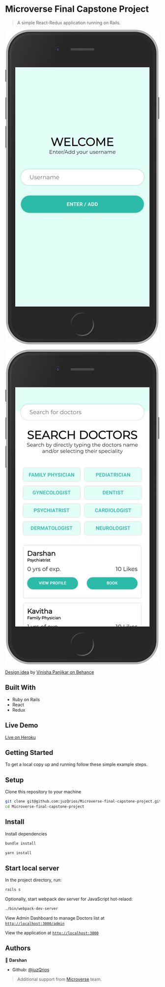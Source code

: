 # Microverse Final Capstone Project

> A simple React-Redux application running on Rails.

![Welcome Screen Screenshot](./screenshot_welcome.png)

![Search Screen Screenshot](./screenshot_search.png)

[Design idea](https://www.behance.net/gallery/77208667/MediCo-Medical-mobile-app-UIUX-design?tracking_source=search%7Cmobile%20app) by [Vinisha Panjikar on Behance](https://www.behance.net/vinishapanjikar)

## Built With

- Ruby on Rails
- React
- Redux

## Live Demo

[Live on Heroku](https://microverse-capstone-final.herokuapp.com/)

## Getting Started

To get a local copy up and running follow these simple example steps.

## Setup

Clone this repository to your machine

```bash
git clone git@github.com:juzQrios/Microverse-final-capstone-project.git
cd Microverse-final-capstone-project
```

## Install

Install dependencies

```bash
bundle install
```

```bash
yarn install
```

## Start local server

In the project directory, run:

```bash
rails s
```

Optionally, start webpack dev server for JavaScript hot-relaod:

```bash
./bin/webpack-dev-server
```

View Admin Dashboard to manage Doctors list at [`http://localhost:3000/admin`](http://localhost:3000/admin)

View the application at [`http://localhost:3000`](http://localhost:3000)

## Authors

👤 **Darshan**

- Github: [@juzQrios](https://github.com/juzQrios)

> Additional support from [Microverse](https://www.microverse.org/) team.
